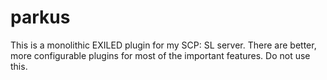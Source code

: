 # parkus

This is a monolithic EXILED plugin for my SCP: SL server. There are better, more configurable plugins for most of the important features. Do not use this.
